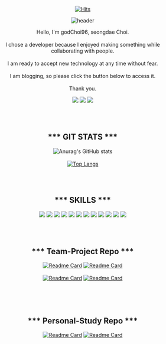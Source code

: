 <div align=center> 
  
[![Hits](https://hits.seeyoufarm.com/api/count/incr/badge.svg?url=https%3A%2F%2Fgithub.com%2Fgodchoi96%2Fgodchoi96&count_bg=%2314C7D1&title_bg=%23555555&icon=&icon_color=%23E7E7E7&title=hits&edge_flat=false)](https://hits.seeyoufarm.com)
  
![header](https://capsule-render.vercel.app/api?type=waving&color=auto&height=300&section=header&text=%20CSD%20World&fontSize=90&animation=fadeIn&fontAlignY=38&desc=Thank%20you%20for%20clicking%20on%20my%20page&descAlignY=51&descAlign=62)
  
  <p>
    Hello, I'm godChoi96, seongdae Choi.<br></br>
    I chose a developer because I enjoyed making something while collaborating with people.<br></br>
    I am ready to accept new technology at any time without fear.<br></br>
    I am blogging, so please click the button below to access it.<br></br>
    Thank you.
  </p>

<a href="https://ch-oi-story.tistory.com/" target="_blank"><img src="https://img.shields.io/badge/Blog-9DE4FF?style=for-the-badge&logo=appveyor&logo=Blog&logoColor=white"/></a> <a href="mailto:theyuri1337@naver.com" target="_blank"><img src="https://img.shields.io/badge/yuri1337-EA4335?style=for-the-badge&logo=appveyor&logoColor=white"/></a> <a href="https://www.linkedin.com/in/%EC%8A%B9%EB%8C%80-%EC%B5%9C-b75659231/" target="_blank"><img src="https://img.shields.io/badge/최승대-0A66C2?style=for-the-badge&logo=appveyor&logoColor=white"/></a>

<br></br>

## *** GIT STATS *** 
![Anurag's GitHub stats](https://github-readme-stats.vercel.app/api?username=godChoi96&show_icons=true&theme=dracula)<br></br>
[![Top Langs](https://github-readme-stats.vercel.app/api/top-langs/?username=godChoi96&layout=compact)](https://github.com/godChoi96/github-readme-stats)

<br></br>

## *** SKILLS *** 
<img src="https://img.shields.io/badge/Python-3776AB?style=for-the-badge&logo=Python&logoColor=white"> <img src="https://img.shields.io/badge/JAVA-007396?style=for-the-badge&logo=java&logoColor=white"> <img src="https://img.shields.io/badge/HTML5-E34F26?style=for-the-badge&logo=HTML5&logoColor=white"> <img src="https://img.shields.io/badge/CSS3-1572B6?style=for-the-badge&logo=CSS3&logoColor=white"> <img src="https://img.shields.io/badge/Django-092E20?style=for-the-badge&logo=Django&logoColor=white"> <img src="https://img.shields.io/badge/Oracle-F80000?style=for-the-badge&logo=Oracle&logoColor=white"> <img src="https://img.shields.io/badge/SQLite-003B57?style=for-the-badge&logo=SQLite&logoColor=white"> <img src="https://img.shields.io/badge/Amazon S3-569A31?style=for-the-badge&logo=Amazon S3&logoColor=white"> <img src="https://img.shields.io/badge/Amazon AWS-232F3E?style=for-the-badge&logo=Amazon AWS&logoColor=white"> <img src="https://img.shields.io/badge/Amazon S3-569A31?style=for-the-badge&logo=Amazon S3&logoColor=white"> <img src="https://img.shields.io/badge/Slack-4A154B?style=for-the-badge&logo=SlackS&logoColor=white"> <img src="https://img.shields.io/badge/Github-181717?style=for-the-badge&logo=Github&logoColor=white">

<br></br>

## *** Team-Project Repo *** 
[![Readme Card](https://github-readme-stats.vercel.app/api/pin/?username=godChoi96&repo=bangstagram)](https://github.com/godchoi96/bangstagram)
[![Readme Card](https://github-readme-stats.vercel.app/api/pin/?username=Elijahrong&repo=your_today)](https://github.com/Elijahrong/your_today)<br></br>
[![Readme Card](https://github-readme-stats.vercel.app/api/pin/?username=godChoi96&repo=issueFlix)](https://github.com/godchoi96/issueFlix)
[![Readme Card](https://github-readme-stats.vercel.app/api/pin/?username=kinghong97&repo=healty21)](https://github.com/kinghong97/healty21)<br></br>

<br></br>

## *** Personal-Study Repo ***
[![Readme Card](https://github-readme-stats.vercel.app/api/pin/?username=godChoi96&repo=csd)](https://github.com/godchoi96/csd)
[![Readme Card](https://github-readme-stats.vercel.app/api/pin/?username=godChoi96&repo=blog)](https://github.com/godchoi96/blog)<br></br>
